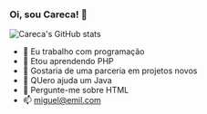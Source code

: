 ### Oi, sou Careca! 👋

![Careca's GitHub stats](https://github-readme-stats.vercel.app/api?username=josemiguelmachado02&theme=dark&show_icons=true)

- 🔭 Eu trabalho com programação
- 🌱 Etou aprendendo PHP
- 👯 Gostaria de uma parceria em projetos novos
- 🤔 QUero ajuda um Java
- 💬 Pergunte-me sobre HTML
- 📫 miguel@emil.com

